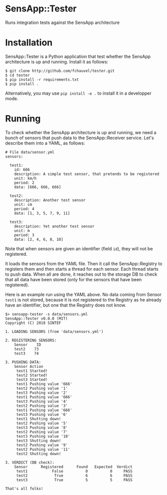 # SensApp::Tester

Runs integration tests against the SensApp architecture

# Installation

SensApp::Tester is a Python application that test whether the SensApp
architecture is up and running. Install it as follows:

	$ git clone http://github.com/fchauvel/tester.git
	$ cd tester
	$ pip install -r requirements.txt
	$ pip install .

Alternatively, you may use `pip install -e .` to install it in a
developper mode.

# Running

To check whether the SensApp architecture is up and running, we need a
bunch of sensors that push data to the SensApp::Receiver
service. Let's describe them into a YAML, as follows:

	# File data/sensor.yml
	sensors:

	  test1:
		id: 666
		description: A simple test sensor, that pretends to be registered
		unit: km/h
		period: 2
		data: [666, 666, 666]

	  test2:
		description: Another test sensor
		unit: cm
		period: 4
		data: [1, 3, 5, 7, 9, 11]

	  test3:
		description: Yet another test sensor
		unit: m
		period: 3
		data: [2, 4, 6, 8, 10]


Note that when sensors are given an identifier (field `id`), they will
not be registered.

It loads the sensors from the YAML file. Then it call the
SensApp::Registry to registers them and then starts a thread for each
sensor. Each thread starts to push data. When all are done, it reaches
out to the storage DB to check that all data have been stored (only
for the sensors that have been registered).

Here is an example run using the YAML above. No data coming from
Sensor `test1` is not stored, because it is not registered to the
Registry as he already have an identifier, but one that the Registry
does not know.


	$> sensapp-tester -s data/sensors.yml
	SensApp::Tester v0.0.0 (MIT)
	Copyright (C) 2018 SINTEF

	1. LOADING SENSORS (from 'data/sensors.yml')

	2. REGISTERING SENSORS:
		Sensor    ID
		test2    73
		test3    74

	3. PUSHING DATA:
		Sensor Action                        
		 test1 Started!                      
		 test2 Started!                      
		 test3 Started!                      
		 test1 Pushing value '666'           
		 test2 Pushing value '1'             
		 test3 Pushing value '2'             
		 test1 Pushing value '666'           
		 test3 Pushing value '4'             
		 test2 Pushing value '3'             
		 test1 Pushing value '666'           
		 test3 Pushing value '6'             
		 test1 Shutting down!                
		 test2 Pushing value '5'             
		 test3 Pushing value '8'             
		 test2 Pushing value '7'             
		 test3 Pushing value '10'            
		 test3 Shutting down!                
		 test2 Pushing value '9'             
		 test2 Pushing value '11'            
		 test2 Shutting down!                

	3. VERDICT (DB check):
		Sensor      Registered      Found   Expected  Verdict
		 test1           False          0          0     PASS
		 test2            True          6          6     PASS
		 test3            True          5          5     PASS

	That's all folks!

